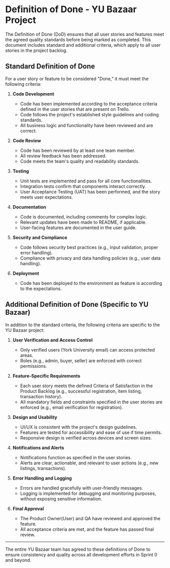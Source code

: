 # Definition of Done - YU Bazaar Project

The Definition of Done (DoD) ensures that all user stories and features meet the agreed quality standards before being marked as completed. This document includes standard and additional criteria, which apply to all user stories in the project backlog.

## Standard Definition of Done

For a user story or feature to be considered "Done," it must meet the following criteria:

1. **Code Development**
   - Code has been implemented according to the acceptance criteria defined in the user stories that are present on Trello.
   - Code follows the project's established style guidelines and coding standards.
   - All business logic and functionality have been reviewed and are correct.

2. **Code Review**
   - Code has been reviewed by at least one team member.
   - All review feedback has been addressed.
   - Code meets the team's quality and readability standards.

3. **Testing**
   - Unit tests are implemented and pass for all core functionalities.
   - Integration tests confirm that components interact correctly.
   - User Acceptance Testing (UAT) has been performed, and the story meets user expectations.

4. **Documentation**
   - Code is documented, including comments for complex logic.
   - Relevant updates have been made to README, if applicable.
   - User-facing features are documented in the user guide.

5. **Security and Compliance**
   - Code follows security best practices (e.g., input validation, proper error handling).
   - Compliance with privacy and data handling policies (e.g., user data handling).

6. **Deployment**
   - Code has been deployed to the environment as feature is according to the expectations.

## Additional Definition of Done (Specific to YU Bazaar)

In addition to the standard criteria, the following criteria are specific to the YU Bazaar project:

1. **User Verification and Access Control**
   - Only verified users (York University email) can access protected areas.
   - Roles (e.g., admin, buyer, seller) are enforced with correct permissions.

2. **Feature-Specific Requirements**
   - Each user story meets the defined Criteria of Satisfaction in the Product Backlog (e.g., successful registration, item listing, transaction history).
   - All mandatory fields and constraints specified in the user stories are enforced (e.g., email verification for registration).

3. **Design and Usability**
   - UI/UX is consistent with the project's design guidelines.
   - Features are tested for accessibility and ease of use if time permits.
   - Responsive design is verified across devices and screen sizes.

4. **Notifications and Alerts**
   - Notifications function as specified in the user stories.
   - Alerts are clear, actionable, and relevant to user actions (e.g., new listings, transactions).

5. **Error Handling and Logging**
   - Errors are handled gracefully with user-friendly messages.
   - Logging is implemented for debugging and monitoring purposes, without exposing sensitive information.

6. **Final Approval**
   - The Product Owner(User) and QA have reviewed and approved the feature.
   - All acceptance criteria are met, and the feature has passed final review.

---

The entire YU Bazaar team has agreed to these definitions of Done to ensure consistency and quality across all development efforts in Sprint 0 and beyond.

